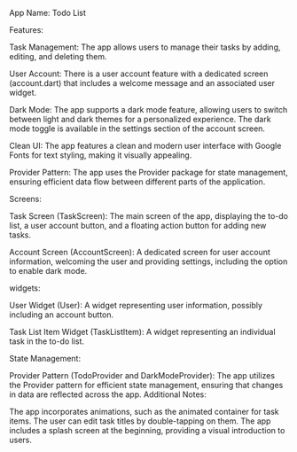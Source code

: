 App Name: Todo List

Features:

Task Management: 
 The app allows users to manage their tasks by adding, editing, and deleting them.

User Account: 
 There is a user account feature with a dedicated screen (account.dart) that includes a welcome message and an associated user widget.

Dark Mode: 
 The app supports a dark mode feature, allowing users to switch between light and dark themes for a personalized experience. The dark mode toggle is available in the settings section of the account screen.

Clean UI: 
 The app features a clean and modern user interface with Google Fonts for text styling, making it visually appealing.

Provider Pattern:
 The app uses the Provider package for state management, ensuring efficient data flow between different parts of the application.


Screens:

Task Screen (TaskScreen): 
 The main screen of the app, displaying the to-do list, a user account button, and a floating action button for adding new tasks.

Account Screen (AccountScreen):
 A dedicated screen for user account information, welcoming the user and providing settings, including the option to enable dark mode.


widgets:

User Widget (User):
 A widget representing user information, possibly including an account button.

Task List Item Widget (TaskListItem):
 A widget representing an individual task in the to-do list.


State Management:

Provider Pattern (TodoProvider and DarkModeProvider): The app utilizes the Provider pattern for efficient state management, ensuring that changes in data are reflected across the app.
Additional Notes:

The app incorporates animations, such as the animated container for task items.
The user can edit task titles by double-tapping on them.
The app includes a splash screen at the beginning, providing a visual introduction to users.